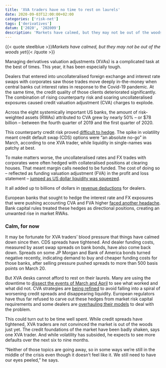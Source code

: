 ```yaml
---
title: 'XVA traders have no time to rest on laurels'
date: 2020-09-03T12:00:00+02:00
categories: ['risk-net']
tags: ['derivatives']
datum: ['2020', '202009']
description: 'Markets have calmed, but they may not be out of the woods yet'
---
```


{{< quote steelblue >}}_Markets have calmed, but they may not be out of the woods yet_{{< /quote >}}

Managing derivatives valuation adjustments (XVAs) is a complicated task at the best of times. This year, it has been especially tough.

Dealers that entered into uncollateralised foreign exchange and interest rate swaps with corporates saw those trades move deeply in-the-money when central banks cut interest rates in response to the Covid-19 pandemic. At the same time, the credit quality of those clients deteriorated significantly. The combination of rising counterparty risk and soaring uncollateralised exposures caused credit valuation adjustment (CVA) charges to explode.

Across the eight systemically important US banks, the amount of risk-weighted assets (RWAs) attributed to CVA grew by nearly 50% – or $78 billion – between the fourth quarter of 2019 and the first quarter of 2020.

This counterparty credit risk proved [difficult to hedge](https://www.risk.net/derivatives/7669811/cva-desks-arm-themselves-for-the-next-crisis). The spike in volatility meant credit default swap (CDS) options were “an absolute no-go” in March, according to one XVA trader, while liquidity in single-names was patchy at best.

To make matters worse, the uncollateralised rates and FX trades with corporates were often hedged with collateralised positions at clearing houses. That meant margin calls needed to be funded. The cost of doing so – reflected as funding valuation adjustment (FVA) in the profit and loss statement – [jumped as US dollar liquidity was squeezed](https://www.risk.net/derivatives/7526696/fva-losses-back-in-spotlight-after-coronavirus-stress).

It all added up to billions of dollars in [revenue deductions](https://www.risk.net/risk-quantum/7560481/how-xvas-shaped-top-us-dealers-trading-revenues-in-q1) for dealers.

European banks that sought to hedge the interest rate and FX exposures that were pushing accounting CVA and FVA higher [faced another headache](https://www.risk.net/derivatives/7533991/european-banks-seek-capital-relief-for-cva-hedges). Bank capital rules treated these hedges as directional positions, creating an unwanted rise in market RWAs.

### Calm, for now

It may be fortunate for XVA traders’ blood pressure that things have calmed down since then. CDS spreads have tightened. And dealer funding costs, measured by asset swap spreads on bank bonds, have also come back down. Spreads on some JP Morgan and Bank of America bonds turned negative recently, indicating demand to buy and cheaper funding costs for those banks, after selling pressure pushed spreads to more than 500 basis points on March 20.

But XVA desks cannot afford to rest on their laurels. Many are using the downtime to [dissect the events of March and April](https://www.risk.net/derivatives/7669811/cva-desks-arm-themselves-for-the-next-crisis) to see what worked and what did not. CVA strategies are [being refined](https://www.risk.net/derivatives/7669811/cva-desks-arm-themselves-for-the-next-crisis) to avoid falling into a spiral of worsening credit spreads and disappearing liquidity. European regulators have thus far refused to carve out these hedges from market risk capital requirements and some dealers are [overhauling their models](https://www.risk.net/derivatives/7657671/dealers-eye-model-change-to-cure-cva-capital-headache) to deal with the problem.

This could turn out to be time well spent. While credit spreads have tightened, XVA traders are not convinced the market is out of the woods just yet. The credit foundations of the market have been badly shaken, says one XVA trader. And while volatility has subsided, he expects to see more defaults over the next six to nine months.

“Neither of those topics are going away, so in some ways we’re still in the middle of the crisis even though it doesn’t feel like it. We still need to have our eyes peeled,” he says.

